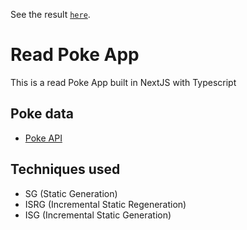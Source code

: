 See the result [`here`](https://poke-read-app.vercel.app/).

# Read Poke App

This is a read Poke App built in NextJS with Typescript

## Poke data

- [Poke API](https://pokeapi.co/)

## Techniques used

- SG (Static Generation)
- ISRG (Incremental Static Regeneration)
- ISG (Incremental Static Generation)

